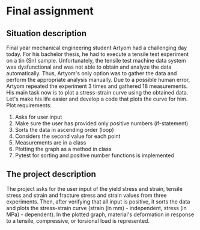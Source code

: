 # Final assignment
## Situation description 
Final year mechanical engineering student Artyom had a challenging day today. For his bachelor thesis, he had to execute
a tensile test experiment on a tin (Sn) sample. Unfortunately, the tensile test machine data system was dysfunctional and
was not able to obtain and analyze the data automatically. Thus, Artyom's only option was to gather the data and perform the appropriate 
analysis manually. Due to a possible human error, Artyom repeated the experiment 3 times and gathered 18 measurements. 
His main task now is to plot a stress-strain curve using the obtained data. Let's make his life easier and develop a code 
that plots the curve for him.  
Plot requirements:
1) Asks for user input
2) Make sure the user has provided only positive numbers (if-statement)
3) Sorts the data in ascending order (loop)
4) Considers the second value for each point
5) Measurements are in a class
6) Plotting the graph as a method in class
7) Pytest for sorting and positive number functions is implemented

## The project description  
The project asks for the user input of the yield stress and strain, tensile stress and strain and fracture 
stress and strain values from three experiments. Then, after verifying that all input is positive, it sorts the data and 
plots the stress-strain curve (strain (in mm) - independent, stress (in MPa) - dependent). In the plotted graph, material's 
deformation in response to a tensile, compressive, or torsional load is represented. 